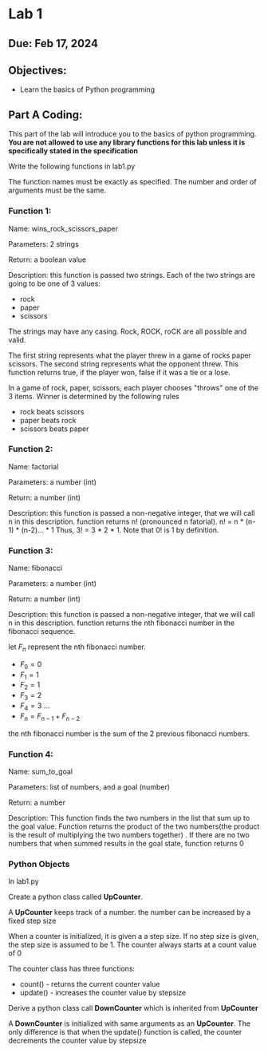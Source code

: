 # Lab 1

## Due: Feb 17, 2024

## Objectives:

* Learn the basics of Python programming



## Part A Coding: 

This part of the lab will introduce you to the basics of python programming.  **You are not allowed to use any library functions for this lab unless it is specifically stated in the specification**

Write the following functions in lab1.py

The function names must be exactly as specified.  The number and order of arguments must be the same.  

### Function 1: 

Name: wins_rock_scissors_paper

Parameters: 2 strings

Return: a boolean value

Description: this function is passed two strings.  Each of the two strings are going to be  one of 3 values:
* rock
* paper
* scissors


The strings may have any casing. Rock, ROCK, roCK are all possible and valid. 

The first string represents what the player threw in a game of rocks paper scissors.  The second string represents what the opponent threw.  This function returns true, if the player won, false if it was a tie or a lose.

In a game of rock, paper, scissors, each player chooses "throws" one of the 3 items. Winner is determined by the following rules
- rock beats scissors
- paper beats rock
- scissors beats paper

### Function 2:

Name:  factorial

Parameters: a number (int)

Return: a number (int)

Description: this function is passed a non-negative integer, that we will call n in this description.  function returns n! (pronounced n fatorial).  n! = n * (n-1) * (n-2)... *  1  Thus, 3! = 3 * 2 * 1.  Note that 0! is 1 by definition.

### Function 3:

Name: fibonacci

Parameters: a number (int)

Return: a number (int)

Description: this function is passed a non-negative integer, that we will call n in this description.  function returns the nth fibonacci number in the fibonacci sequence.  

let $F_n$ represent the nth fibonacci number.

* $F_0 = 0$
* $F_1 = 1$
* $F_2 = 1$
* $F_3 = 2$
* $F_4 = 3$
...
* $F_n = F_{n-1} + F_{n-2}$

the nth fibonacci number is the sum of the 2 previous fibonacci numbers.

### Function 4:

Name: sum_to_goal

Parameters: list of numbers, and a goal (number) 

Return: a number

Description: This function finds the two numbers in the list that sum up to the goal value. Function returns the product of the two numbers(the product is the result of multiplying the two numbers together) .  If there are no two numbers that when summed results in the goal state, function returns 0

### Python Objects

In lab1.py

Create a python class called **UpCounter**.

A **UpCounter** keeps track of a number.  the number can be increased by a fixed step size

When a counter is initialized, it is given a a step size. If no step size is given, the step size is assumed to be 1. The counter always starts at a count value of 0

The counter class has three functions:

* count() - returns the current counter value
* update() - increases the counter value by stepsize

Derive a python class call **DownCounter** which is inherited from **UpCounter**

A **DownCounter** is initialized with same arguments as an **UpCounter**.  The only difference is that when the update() function is called, the counter decrements the counter value by stepsize






